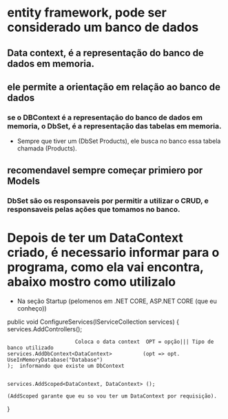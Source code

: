 # entity framework, pode ser considerado um banco de dados

## Data context, é a representação do banco de dados em memoria.

## ele permite a orientação em relação ao banco de dados

### se o DBContext é a representação do banco de dados em memoria, o DbSet, é a representação das tabelas em memoria.
- Sempre que tiver um (DbSet<Products> Products), ele busca no banco essa tabela chamada (Products).

## recomendavel sempre começar primiero por Models

### DbSet são os responsaveis por permitir a utilizar o CRUD, e responsaveis pelas ações que tomamos no banco.


# Depois de ter um DataContext criado, é necessario informar para o programa, como ela vai encontra, abaixo mostro como utilizalo

- Na seção Startup (pelomenos em .NET CORE, ASP.NET CORE (que eu conheço))

public void ConfigureServices(IServiceCollection services)
{
    services.AddControllers();


                          Coloca o data context  OPT = opção||| Tipo de banco utilizado
    services.AddDbContext<DataContext>          (opt => opt.   UseInMemoryDatabase("Database")
    );  informando que existe um DbContext


    services.AddScoped<DataContext, DataContext> ();

    (AddScoped garante que eu so vou ter um DataContext por requisição).
}